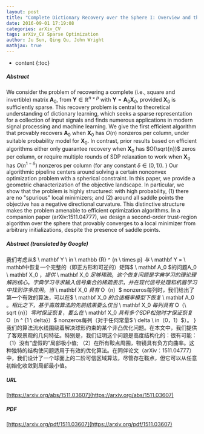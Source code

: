 ```yaml
---
layout: post
title: "Complete Dictionary Recovery over the Sphere I: Overview and the Geometric Picture"
date: 2016-09-01 17:19:08
categories: arXiv_CV
tags: arXiv_CV Sparse Optimization
author: Ju Sun, Qing Qu, John Wright
mathjax: true
---
```


* content
{:toc}

##### Abstract
We consider the problem of recovering a complete (i.e., square and invertible) matrix $\mathbf A_0$, from $\mathbf Y \in \mathbb{R}^{n \times p}$ with $\mathbf Y = \mathbf A_0 \mathbf X_0$, provided $\mathbf X_0$ is sufficiently sparse. This recovery problem is central to theoretical understanding of dictionary learning, which seeks a sparse representation for a collection of input signals and finds numerous applications in modern signal processing and machine learning. We give the first efficient algorithm that provably recovers $\mathbf A_0$ when $\mathbf X_0$ has $O(n)$ nonzeros per column, under suitable probability model for $\mathbf X_0$. In contrast, prior results based on efficient algorithms either only guarantee recovery when $\mathbf X_0$ has $O(\sqrt{n})$ zeros per column, or require multiple rounds of SDP relaxation to work when $\mathbf X_0$ has $O(n^{1-\delta})$ nonzeros per column (for any constant $\delta \in (0, 1)$). } Our algorithmic pipeline centers around solving a certain nonconvex optimization problem with a spherical constraint. In this paper, we provide a geometric characterization of the objective landscape. In particular, we show that the problem is highly structured: with high probability, (1) there are no "spurious" local minimizers; and (2) around all saddle points the objective has a negative directional curvature. This distinctive structure makes the problem amenable to efficient optimization algorithms. In a companion paper (arXiv:1511.04777), we design a second-order trust-region algorithm over the sphere that provably converges to a local minimizer from arbitrary initializations, despite the presence of saddle points.

##### Abstract (translated by Google)
我们考虑从$ \ mathbf Y \ in \ mathbb {R} ^ {n \ times p} $与$ \ mathbf Y = \ mathbf中恢复一个完整的（即正方形和可逆的）矩阵$ \ mathbf A_0 $的问题A_0 \ mathbf X_0 $，提供$ \ mathbf X_0 $足够稀疏。这个恢复问题是字典学习的理论理解的核心，字典学习寻求输入信号集合的稀疏表示，并在现代信号处理和机器学习中找到许多应用。当$ \ mathbf X_0 $具有$ O（n）$ nonzeros每列时，我们给出了第一个有效的算法，可以在$ \ mathbf X_0 $的合适概率模型下恢复$ \ mathbf A_0 $。相比之下，基于高效算法的先前结果要么仅当$ \ mathbf X_0 $每列具有$ O（\ sqrt {n}）$零时保证恢复，要么在$ \ mathbf X_0 $具有多个SDP松弛时才保证恢复$ O（n ^ {1 \ delta}）$ nonzeros每列（对于任何常量$ \ delta \ in（0，1）$）。 }我们的算法流水线围绕着解决球形约束的某个非凸优化问题。在本文中，我们提供了客观景观的几何特征。特别是，我们证明这个问题是高度结构化的：很有可能：（1）没有“虚假的”局部极小值; （2）在所有鞍点周围，物镜具有负方向曲率。这种独特的结构使问题适用于有效的优化算法。在同伴论文（arXiv：1511.04777）中，我们设计了一个球面上的二阶可信区域算法，尽管存在鞍点，但它可以从任意初始化收敛到局部最小值。

##### URL
[https://arxiv.org/abs/1511.03607](https://arxiv.org/abs/1511.03607)

##### PDF
[https://arxiv.org/pdf/1511.03607](https://arxiv.org/pdf/1511.03607)

